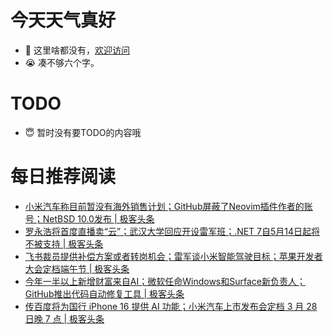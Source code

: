 # 今天天气真好
- 👋 这里啥都没有，[欢迎访问](https://zhangfeng-ola.github.io/)
- 😭 凑不够六个字。
<!---
- 👀 I’m interested in ...
- 🌱 I’m currently learning ...
- 💞️ I’m looking to collaborate on ...
- 📫 How to reach me ...
- 😇 I'm doing something ...

--->

# TODO 
- 😇 暂时没有要TODO的内容哦

<!---
zhangfeng-ola/zhangfeng-ola is a ✨ special ✨ repository because its `README.md` (this file) appears on your GitHub profile.
You can click the Preview link to take a look at your changes.
--->

# 每日推荐阅读
<!-- BLOG-POST-LIST:START -->
- [小米汽车称目前暂没有海外销售计划；GitHub屏蔽了Neovim插件作者的账号；NetBSD 10.0发布 | 极客头条](https://blog.csdn.net/weixin_39786569/article/details/137222719)
- [罗永浩将首度直播卖“云”；武汉大学回应开设雷军班；.NET 7自5月14日起将不被支持 | 极客头条](https://blog.csdn.net/weixin_39786569/article/details/137104580)
- [飞书裁员提供补偿方案或者转岗机会；雷军谈小米智能驾驶目标；苹果开发者大会定档端午节 | 极客头条](https://blog.csdn.net/weixin_39786569/article/details/137072268)
- [今年一半以上新增财富来自AI；微软任命Windows和Surface新负责人；GitHub推出代码自动修复工具 | 极客头条](https://blog.csdn.net/weixin_39786569/article/details/137038964)
- [传百度将为国行 iPhone 16 提供 AI 功能；小米汽车上市发布会定档 3 月 28 日晚 7 点 | 极客头条](https://blog.csdn.net/weixin_39786569/article/details/137020801)
<!-- BLOG-POST-LIST:END -->

